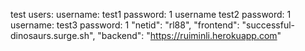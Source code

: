 test users:
username: test1     password: 1
username test2      password: 1
username: test3     password: 1
"netid": "rl88", 
"frontend": "successful-dinosaurs.surge.sh", 
"backend": "https://ruiminli.herokuapp.com"

